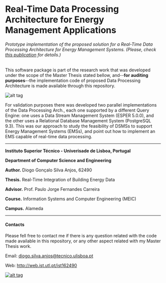 # Real-Time Data Processing Architecture for Energy Management Applications

###### Prototype implementation of the proposed solution for a Real-Time Data Processing Architecture for Energy Management Systems. (Please, check [this publication](http://web.ist.utl.pt/~ist162490/publications/anjos14real-time.pdf "2014 IEEE International Congress on Big Data") for details.)

This software package is part of the research work that was developed under the scope of the Master Thesis stated bellow, and--**for auditing purposes**--the implementation code of proposed Data Processing Architecture is made available through this repository. 

![alt tag](http://web.ist.utl.pt/~ist162490/publications/DataProcessingArchGitHubPic.png)

For validation purposes there was developed two parallel implementations of the Data Processing Arch., each one supported by a different Query Engine: one uses a Data Stream Management System (ESPER 5.0.0), and the other uses a Relational Database Management System (PostgreSQL 9.3). 
This was our approach to study the feasibility of DSMSs to support Energy Management Systems (EMSs), and point out how to implement an EMS capable of real-time data processing.

---
**Instituto Superior Técnico -  Univerisade de Lisboa, Portugal**

**Department of Computer Science and Engineering**

**Author.** Diogo Gonçalo Silva Anjos, 62490       

**Thesis.** Real-Time Integration of Building Energy Data

**Advisor.** Prof. Paulo Jorge Fernandes Carreira

**Course.** Information Systems and Computer Engineering (MEIC)

**Campus.** Alameda

---

#### Contacts

Please fell free to contact me if there is any question related with the code made available in this repository, or any other aspect related with my Master Thesis work.

Email:	diogo.silva.anjos@tecnico.ulisboa.pt

Web:	http://web.ist.utl.pt/ist162490

[![alt tag](http://web.ist.utl.pt/~ist162490/publications/gplv3.png "GNU GENERAL PUBLIC LICENSE Version 3, 29 June 2007") 
](/LICENSE)